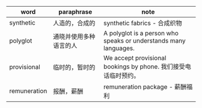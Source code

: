 |word|paraphrase|note|
|-|-|-|
|synthetic|人造的，合成的|synthetic fabrics - 合成织物|
|polyglot|通晓并使用多种语言的人|A polyglot is a person who speaks or understands many languages.|
|provisional|临时的，暂时的|We accept provisional bookings by phone. 我们接受电话临时预约。|
|remuneration|报酬，薪酬|remuneration package - 薪酬福利|


